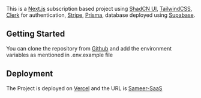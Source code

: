 This is a [Next.js](https://nextjs.org/) subscription based project using [ShadCN UI](https://ui.shadcn.com/), [TailwindCSS](https://tailwindcss.com/), [Clerk](https://clerk.com/) for authentication, [Stripe](https://stripe.com/), [Prisma](https://www.prisma.io/), database deployed using [Supabase](https://supabase.com/).

## Getting Started

You can clone the repository from [Github](https://github.com/SameerManjrekar/sameer-saas) and add the environment variables as mentioned in .env.example file

## Deployment

The Project is deployed on [Vercel](https://vercel.com/) and the URL is [Sameer-SaaS](https://sameer-saas.vercel.app/)
